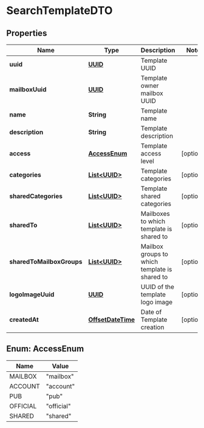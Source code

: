 # SearchTemplateDTO

## Properties
Name | Type | Description | Notes
------------ | ------------- | ------------- | -------------
**uuid** | [**UUID**](UUID.md) | Template UUID | 
**mailboxUuid** | [**UUID**](UUID.md) | Template owner mailbox UUID | 
**name** | **String** | Template name | 
**description** | **String** | Template description | 
**access** | [**AccessEnum**](#AccessEnum) | Template access level |  [optional]
**categories** | [**List&lt;UUID&gt;**](UUID.md) | Template categories |  [optional]
**sharedCategories** | [**List&lt;UUID&gt;**](UUID.md) | Template shared categories |  [optional]
**sharedTo** | [**List&lt;UUID&gt;**](UUID.md) | Mailboxes to which template is shared to |  [optional]
**sharedToMailboxGroups** | [**List&lt;UUID&gt;**](UUID.md) | Mailbox groups to which template is shared to |  [optional]
**logoImageUuid** | [**UUID**](UUID.md) | UUID of the template logo image |  [optional]
**createdAt** | [**OffsetDateTime**](OffsetDateTime.md) | Date of Template creation |  [optional]

<a name="AccessEnum"></a>
## Enum: AccessEnum
Name | Value
---- | -----
MAILBOX | &quot;mailbox&quot;
ACCOUNT | &quot;account&quot;
PUB | &quot;pub&quot;
OFFICIAL | &quot;official&quot;
SHARED | &quot;shared&quot;

